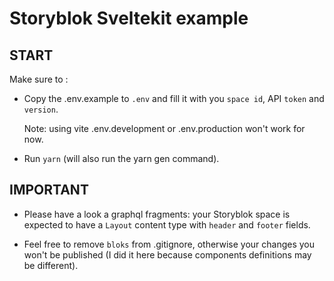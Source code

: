 # Storyblok Sveltekit example

## START

Make sure to :

- Copy the .env.example to `.env` and fill it with you `space id`, API `token` and `version`.

  Note: using vite .env.development or .env.production won't work for now.

- Run `yarn` (will also run the yarn gen command).

## IMPORTANT

- Please have a look a graphql fragments: your Storyblok space is expected to have a `Layout` content type with `header` and `footer` fields.

- Feel free to remove `bloks` from .gitignore, otherwise your changes you won't be published (I did it here because components definitions may be different).
